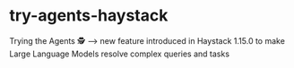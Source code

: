 # try-agents-haystack
Trying the Agents 🕵️ --> new feature introduced in Haystack 1.15.0 to make Large Language Models resolve complex queries and tasks
